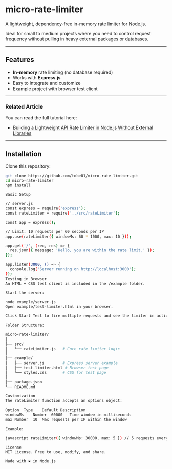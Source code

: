 # micro-rate-limiter

A lightweight, dependency-free in-memory rate limiter for Node.js.

Ideal for small to medium projects where you need to control request frequency without pulling in heavy external packages or databases.

---

## Features
- **In-memory** rate limiting (no database required)
- Works with **Express.js**
- Easy to integrate and customize
- Example project with browser test client

---


### Related Article
You can read the full tutorial here:

- [Building a Lightweight API Rate Limiter in Node.js Without External Libraries](https://tobechiduru.hashnode.dev/building-a-lightweight-api-rate-limiter-in-nodejs-without-external-libraries)


---

## Installation

Clone this repository:

```bash
git clone https://github.com/tobe01/micro-rate-limiter.git
cd micro-rate-limiter
npm install

Basic Setup

// server.js
const express = require('express');
const rateLimiter = require('../src/rateLimiter');

const app = express();

// Limit: 10 requests per 60 seconds per IP
app.use(rateLimiter({ windowMs: 60 * 1000, max: 10 }));

app.get('/', (req, res) => {
  res.json({ message: 'Hello, you are within the rate limit.' });
});

app.listen(3000, () => {
  console.log('Server running on http://localhost:3000');
});
Testing in Browser
An HTML + CSS test client is included in the /example folder.

Start the server:

node example/server.js
Open example/test-limiter.html in your browser.

Click Start Test to fire multiple requests and see the limiter in action, including a live countdown until reset.

Folder Structure:

micro-rate-limiter/
│
├── src/
│   └── rateLimiter.js   # Core rate limiter logic
│
├── example/
│   ├── server.js        # Express server example
│   ├── test-limiter.html # Browser test page
│   └── styles.css       # CSS for test page
│
├── package.json
└── README.md

Customization
The rateLimiter function accepts an options object:

Option	Type	Default	Description
windowMs	Number	60000	Time window in milliseconds
max	Number	10	Max requests per IP within the window

Example:

javascript rateLimiter({ windowMs: 30000, max: 5 }) // 5 requests every 30 seconds

License
MIT License. Free to use, modify, and share.

Made with ❤️ in Node.js
